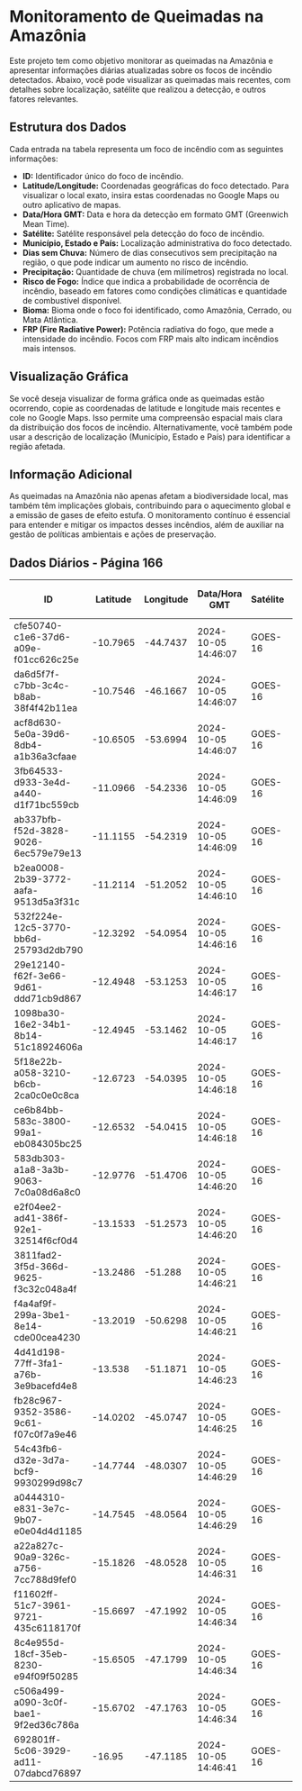 # Monitoramento de Queimadas na Amazônia

Este projeto tem como objetivo monitorar as queimadas na Amazônia e apresentar informações diárias atualizadas sobre os focos de incêndio detectados. Abaixo, você pode visualizar as queimadas mais recentes, com detalhes sobre localização, satélite que realizou a detecção, e outros fatores relevantes.

## Estrutura dos Dados

Cada entrada na tabela representa um foco de incêndio com as seguintes informações:

- **ID:** Identificador único do foco de incêndio.
- **Latitude/Longitude:** Coordenadas geográficas do foco detectado. Para visualizar o local exato, insira estas coordenadas no Google Maps ou outro aplicativo de mapas.
- **Data/Hora GMT:** Data e hora da detecção em formato GMT (Greenwich Mean Time).
- **Satélite:** Satélite responsável pela detecção do foco de incêndio.
- **Município, Estado e País:** Localização administrativa do foco detectado.
- **Dias sem Chuva:** Número de dias consecutivos sem precipitação na região, o que pode indicar um aumento no risco de incêndio.
- **Precipitação:** Quantidade de chuva (em milímetros) registrada no local.
- **Risco de Fogo:** Índice que indica a probabilidade de ocorrência de incêndio, baseado em fatores como condições climáticas e quantidade de combustível disponível.
- **Bioma:** Bioma onde o foco foi identificado, como Amazônia, Cerrado, ou Mata Atlântica.
- **FRP (Fire Radiative Power):** Potência radiativa do fogo, que mede a intensidade do incêndio. Focos com FRP mais alto indicam incêndios mais intensos.

## Visualização Gráfica

Se você deseja visualizar de forma gráfica onde as queimadas estão ocorrendo, copie as coordenadas de latitude e longitude mais recentes e cole no Google Maps. Isso permite uma compreensão espacial mais clara da distribuição dos focos de incêndio. Alternativamente, você também pode usar a descrição de localização (Município, Estado e País) para identificar a região afetada.

## Informação Adicional

As queimadas na Amazônia não apenas afetam a biodiversidade local, mas também têm implicações globais, contribuindo para o aquecimento global e a emissão de gases de efeito estufa. O monitoramento contínuo é essencial para entender e mitigar os impactos desses incêndios, além de auxiliar na gestão de políticas ambientais e ações de preservação.

## Dados Diários - Página 166

| ID | Latitude | Longitude | Data/Hora GMT | Satélite | Município | Estado | País | Município ID | Estado ID | País ID | Dias sem Chuva | Precipitação | Risco de Fogo | Bioma | FRP |
|----|----------|-----------|---------------|----------|-----------|--------|------|--------------|-----------|---------|----------------|--------------|----------------|-------|-----|
| cfe50740-c1e6-37d6-a09e-f01cc626c25e | -10.7965 | -44.7437 | 2024-10-05 14:46:07 | GOES-16 | SANTA RITA DE CÁSSIA | BAHIA | Brasil | 2928406 | 29 | 33 | nan | nan | nan | Cerrado | 249.3 |
| da6d5f7f-c7bb-3c4c-b8ab-38f4f42b11ea | -10.7546 | -46.1667 | 2024-10-05 14:46:07 | GOES-16 | FORMOSA DO RIO PRETO | BAHIA | Brasil | 2911105 | 29 | 33 | nan | nan | nan | Cerrado | 42.5 |
| acf8d630-5e0a-39d6-8db4-a1b36a3cfaae | -10.6505 | -53.6994 | 2024-10-05 14:46:07 | GOES-16 | MARCELÂNDIA | MATO GROSSO | Brasil | 5105580 | 51 | 33 | nan | nan | nan | Amazônia | 91.7 |
| 3fb64533-d933-3e4d-a440-d1f71bc559cb | -11.0966 | -54.2336 | 2024-10-05 14:46:09 | GOES-16 | MARCELÂNDIA | MATO GROSSO | Brasil | 5105580 | 51 | 33 | nan | nan | nan | Amazônia | 280.9 |
| ab337bfb-f52d-3828-9026-6ec579e79e13 | -11.1155 | -54.2319 | 2024-10-05 14:46:09 | GOES-16 | MARCELÂNDIA | MATO GROSSO | Brasil | 5105580 | 51 | 33 | nan | nan | nan | Amazônia | 199.1 |
| b2ea0008-2b39-3772-aafa-9513d5a3f31c | -11.2114 | -51.2052 | 2024-10-05 14:46:10 | GOES-16 | LUCIARA | MATO GROSSO | Brasil | 5105309 | 51 | 33 | nan | nan | nan | Cerrado | 61.1 |
| 532f224e-12c5-3770-bb6d-25793d2db790 | -12.3292 | -54.0954 | 2024-10-05 14:46:16 | GOES-16 | NOVA UBIRATÃ | MATO GROSSO | Brasil | 5106240 | 51 | 33 | nan | nan | nan | Amazônia | 70.9 |
| 29e12140-f62f-3e66-9d61-ddd71cb9d867 | -12.4948 | -53.1253 | 2024-10-05 14:46:17 | GOES-16 | GAÚCHA DO NORTE | MATO GROSSO | Brasil | 5103858 | 51 | 33 | nan | nan | nan | Amazônia | 70.5 |
| 1098ba30-16e2-34b1-8b14-51c18924606a | -12.4945 | -53.1462 | 2024-10-05 14:46:17 | GOES-16 | GAÚCHA DO NORTE | MATO GROSSO | Brasil | 5103858 | 51 | 33 | nan | nan | nan | Amazônia | 66.5 |
| 5f18e22b-a058-3210-b6cb-2ca0c0e0c8ca | -12.6723 | -54.0395 | 2024-10-05 14:46:18 | GOES-16 | PARANATINGA | MATO GROSSO | Brasil | 5106307 | 51 | 33 | nan | nan | nan | Amazônia | 92.3 |
| ce6b84bb-583c-3800-99a1-eb084305bc25 | -12.6532 | -54.0415 | 2024-10-05 14:46:18 | GOES-16 | PARANATINGA | MATO GROSSO | Brasil | 5106307 | 51 | 33 | nan | nan | nan | Amazônia | 130.9 |
| 583db303-a1a8-3a3b-9063-7c0a08d6a8c0 | -12.9776 | -51.4706 | 2024-10-05 14:46:20 | GOES-16 | RIBEIRÃO CASCALHEIRA | MATO GROSSO | Brasil | 5107180 | 51 | 33 | nan | nan | nan | Cerrado | 97.3 |
| e2f04ee2-ad41-386f-92e1-32514f6cf0d4 | -13.1533 | -51.2573 | 2024-10-05 14:46:20 | GOES-16 | RIBEIRÃO CASCALHEIRA | MATO GROSSO | Brasil | 5107180 | 51 | 33 | nan | nan | nan | Cerrado | 93.6 |
| 3811fad2-3f5d-366d-9625-f3c32c048a4f | -13.2486 | -51.288 | 2024-10-05 14:46:21 | GOES-16 | RIBEIRÃO CASCALHEIRA | MATO GROSSO | Brasil | 5107180 | 51 | 33 | nan | nan | nan | Cerrado | 73.8 |
| f4a4af9f-299a-3be1-8e14-cde00cea4230 | -13.2019 | -50.6298 | 2024-10-05 14:46:21 | GOES-16 | COCALINHO | MATO GROSSO | Brasil | 5103106 | 51 | 33 | nan | nan | nan | Cerrado | 107.4 |
| 4d41d198-77ff-3fa1-a76b-3e9bacefd4e8 | -13.538 | -51.1871 | 2024-10-05 14:46:23 | GOES-16 | COCALINHO | MATO GROSSO | Brasil | 5103106 | 51 | 33 | nan | nan | nan | Cerrado | 84.5 |
| fb28c967-9352-3586-9c61-f07c0f7a9e46 | -14.0202 | -45.0747 | 2024-10-05 14:46:25 | GOES-16 | JABORANDI | BAHIA | Brasil | 2917359 | 29 | 33 | nan | nan | nan | Cerrado | 134.6 |
| 54c43fb6-d32e-3d7a-bcf9-9930299d98c7 | -14.7744 | -48.0307 | 2024-10-05 14:46:29 | GOES-16 | NIQUELÂNDIA | GOIÁS | Brasil | 5214606 | 52 | 33 | nan | nan | nan | Cerrado | 217.1 |
| a0444310-e831-3e7c-9b07-e0e04d4d1185 | -14.7545 | -48.0564 | 2024-10-05 14:46:29 | GOES-16 | NIQUELÂNDIA | GOIÁS | Brasil | 5214606 | 52 | 33 | nan | nan | nan | Cerrado | 95.9 |
| a22a827c-90a9-326c-a756-7cc788d9fef0 | -15.1826 | -48.0528 | 2024-10-05 14:46:31 | GOES-16 | PLANALTINA | GOIÁS | Brasil | 5217609 | 52 | 33 | nan | nan | nan | Cerrado | 72.4 |
| f11602ff-51c7-3961-9721-435c6118170f | -15.6697 | -47.1992 | 2024-10-05 14:46:34 | GOES-16 | FORMOSA | GOIÁS | Brasil | 5208004 | 52 | 33 | nan | nan | nan | Cerrado | 187.3 |
| 8c4e955d-18cf-35eb-8230-e94f09f50285 | -15.6505 | -47.1799 | 2024-10-05 14:46:34 | GOES-16 | FORMOSA | GOIÁS | Brasil | 5208004 | 52 | 33 | nan | nan | nan | Cerrado | 95.7 |
| c506a499-a090-3c0f-bae1-9f2ed36c786a | -15.6702 | -47.1763 | 2024-10-05 14:46:34 | GOES-16 | FORMOSA | GOIÁS | Brasil | 5208004 | 52 | 33 | nan | nan | nan | Cerrado | 340.1 |
| 692801ff-5c06-3929-ad11-07dabcd76897 | -16.95 | -47.1185 | 2024-10-05 14:46:41 | GOES-16 | PARACATU | MINAS GERAIS | Brasil | 3147006 | 31 | 33 | nan | nan | nan | Cerrado | 112.7 |


